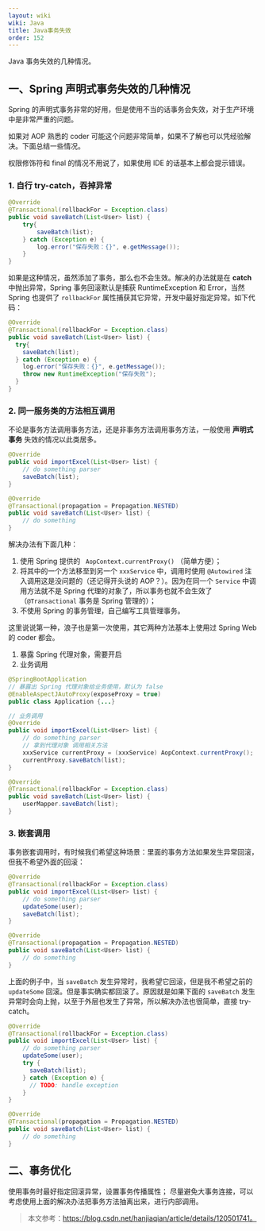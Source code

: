 ```yaml
---
layout: wiki
wiki: Java
title: Java事务失效
order: 152
---
```


Java 事务失效的几种情况。

<!-- more -->

## 一、Spring 声明式事务失效的几种情况

Spring 的声明式事务非常的好用，但是使用不当的话事务会失效，对于生产环境中是非常严重的问题。

如果对 AOP 熟悉的 coder 可能这个问题非常简单，如果不了解也可以凭经验解决。下面总结一些情况。

权限修饰符和 final 的情况不用说了，如果使用 IDE 的话基本上都会提示错误。

### 1. 自行 try-catch，吞掉异常

```java
@Override
@Transactional(rollbackFor = Exception.class)
public void saveBatch(List<User> list) {
    try{
        saveBatch(list);
    } catch (Exception e) {
        log.error("保存失败：{}", e.getMessage());
    }
}
```

如果是这种情况，虽然添加了事务，那么也不会生效。解决的办法就是在 **catch** 中抛出异常，Spring 事务回滚默认是捕获 RuntimeException 和 Error，当然 Spring 也提供了 `rollbackFor` 属性捕获其它异常，开发中最好指定异常。如下代码：

```java
@Override
@Transactional(rollbackFor = Exception.class)
public void saveBatch(List<User> list) {
  try{
    saveBatch(list);
  } catch (Exception e) {
    log.error("保存失败：{}", e.getMessage());
    throw new RuntimeException("保存失败");
  }
}
```

### 2. 同一服务类的方法相互调用

不论是事务方法调用事务方法，还是非事务方法调用事务方法，一般使用 **声明式事务** 失效的情况以此类居多。

```java
@Override
public void importExcel(List<User> list) {
    // do something parser
    saveBatch(list);
}

@Override
@Transactional(propagation = Propagation.NESTED)
public void saveBatch(List<User> list) {
    // do something
}
```

解决办法有下面几种：
1. 使用 Spring 提供的 ` AopContext.currentProxy()` （简单方便）；
2. 将其中的一个方法移至到另一个 `xxxService` 中，调用时使用 `@Autowired` 注入调用这是没问题的（还记得开头说的 AOP？）。因为在同一个 `Service` 中调用方法就不是 Spring 代理的对象了，所以事务也就不会生效了（`@Transactional` 事务是 Spring 管理的）；
3. 不使用 Spring 的事务管理，自己编写工具管理事务。

这里说说第一种，浪子也是第一次使用，其它两种方法基本上使用过 Spring Web 的 coder 都会。

1. 暴露 Spring 代理对象，需要开启
2. 业务调用

```java
@SpringBootApplication
// 暴露出 Spring 代理对象给业务使用，默认为 false
@EnableAspectJAutoProxy(exposeProxy = true)
public class Application {...}

// 业务调用
@Override
public void importExcel(List<User> list) {
    // do something parser
    // 拿到代理对象 调用相关方法
    xxxService currentProxy = (xxxService) AopContext.currentProxy();
    currentProxy.saveBatch(list);
}

@Override
@Transactional(rollbackFor = Exception.class)
public void saveBatch(List<User> list) {
    userMapper.saveBatch(list);
}
```

### 3. 嵌套调用

事务嵌套调用时，有时候我们希望这种场景：里面的事务方法如果发生异常回滚，但我不希望外面的回滚：

```java
@Override
@Transactional(rollbackFor = Exception.class)
public void importExcel(List<User> list) {
    // do something parser
    updateSome(user);
    saveBatch(list);
}

@Override
@Transactional(propagation = Propagation.NESTED)
public void saveBatch(List<User> list) {
    // do something
}
```

上面的例子中，当 `saveBatch` 发生异常时，我希望它回滚，但是我不希望之前的 `updateSome` 回滚。但是事实确实都回滚了。原因就是如果下面的 `saveBatch` 发生异常时会向上抛，以至于外层也发生了异常，所以解决办法也很简单，直接 try-catch。

```java
@Override
@Transactional(rollbackFor = Exception.class)
public void importExcel(List<User> list) {
    // do something parser
    updateSome(user);
    try {
      saveBatch(list);
    } catch (Exception e) {
      // TODO: handle exception
    }
}

@Override
@Transactional(propagation = Propagation.NESTED)
public void saveBatch(List<User> list) {
    // do something
}
```

## 二、事务优化

使用事务时最好指定回滚异常，设置事务传播属性；
尽量避免大事务连接，可以考虑使用上面的解决办法把事务方法抽离出来，进行内部调用。

> 本文参考：https://blog.csdn.net/hanjiaqian/article/details/120501741。
